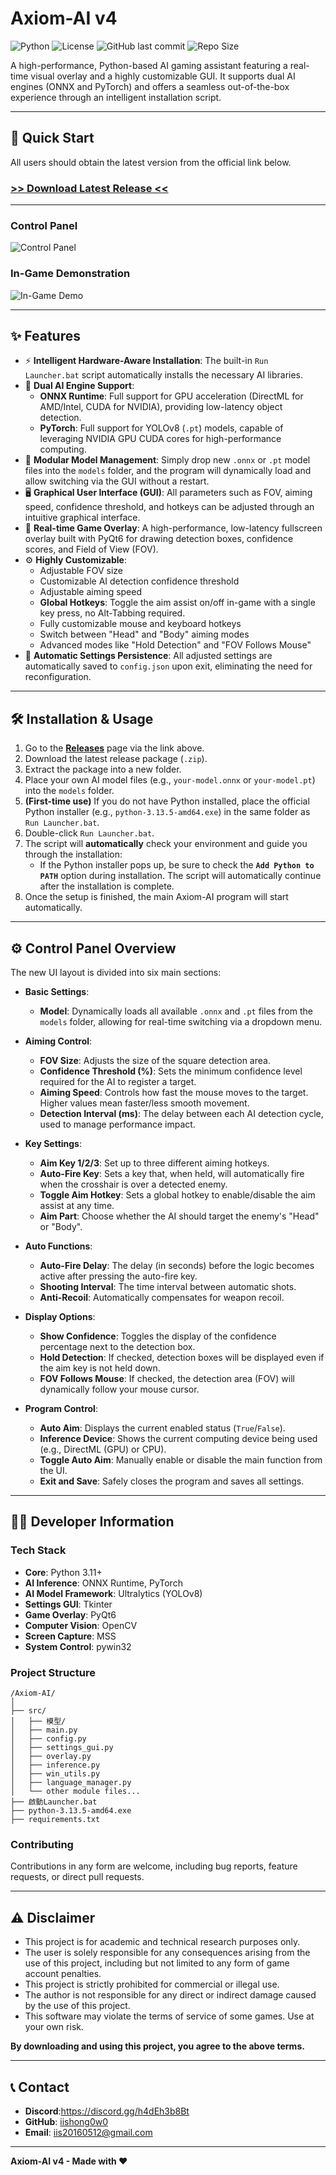 # Axiom-AI v4

![Python](https://img.shields.io/badge/Python-3.11+-blue.svg)
![License](https://img.shields.io/badge/License-PolyForm--Noncommercial%201.0.0-blueviolet.svg)
![GitHub last commit](https://img.shields.io/github/last-commit/iishong0w0/Axiom-AI)
![Repo Size](https://img.shields.io/github/repo-size/iishong0w0/Axiom-AI)

A high-performance, Python-based AI gaming assistant featuring a real-time visual overlay and a highly customizable GUI. It supports dual AI engines (ONNX and PyTorch) and offers a seamless out-of-the-box experience through an intelligent installation script.

---

## 🚀 Quick Start

All users should obtain the latest version from the official link below.

### [**>> Download Latest Release <<**](https://github.com/iishong0w0/Axiom-AI/releases/latest)

---

### Control Panel
![Control Panel](https://raw.githubusercontent.com/iisHong0w0/Axiom-AI/refs/heads/main/%E9%9D%A2%E6%9D%BF.png)

### In-Game Demonstration
![In-Game Demo](https://raw.githubusercontent.com/iisHong0w0/Axiom-AI/refs/heads/main/%E5%B1%95%E7%A4%BA.gif)

---
## ✨ Features

*   ⚡ **Intelligent Hardware-Aware Installation**: The built-in `Run Launcher.bat` script automatically installs the necessary AI libraries.
*   🧠 **Dual AI Engine Support**:
    *   **ONNX Runtime**: Full support for GPU acceleration (DirectML for AMD/Intel, CUDA for NVIDIA), providing low-latency object detection.
    *   **PyTorch**: Full support for YOLOv8 (`.pt`) models, capable of leveraging NVIDIA GPU CUDA cores for high-performance computing.
*   📂 **Modular Model Management**: Simply drop new `.onnx` or `.pt` model files into the `models` folder, and the program will dynamically load and allow switching via the GUI without a restart.
*   🖥️ **Graphical User Interface (GUI)**: All parameters such as FOV, aiming speed, confidence threshold, and hotkeys can be adjusted through an intuitive graphical interface.
*   🎨 **Real-time Game Overlay**: A high-performance, low-latency fullscreen overlay built with PyQt6 for drawing detection boxes, confidence scores, and Field of View (FOV).
*   ⚙️ **Highly Customizable**:
    *   Adjustable FOV size
    *   Customizable AI detection confidence threshold
    *   Adjustable aiming speed
    *   **Global Hotkeys**: Toggle the aim assist on/off in-game with a single key press, no Alt-Tabbing required.
    *   Fully customizable mouse and keyboard hotkeys
    *   Switch between "Head" and "Body" aiming modes
    *   Advanced modes like "Hold Detection" and "FOV Follows Mouse"
*   💾 **Automatic Settings Persistence**: All adjusted settings are automatically saved to `config.json` upon exit, eliminating the need for reconfiguration.

---

## 🛠️ Installation & Usage

1.  Go to the [**Releases**](https://github.com/iishong0w0/Axiom-AI/releases/latest) page via the link above.
2.  Download the latest release package (`.zip`).
3.  Extract the package into a new folder.
4.  Place your own AI model files (e.g., `your-model.onnx` or `your-model.pt`) into the `models` folder.
5.  **(First-time use)** If you do not have Python installed, place the official Python installer (e.g., `python-3.13.5-amd64.exe`) in the same folder as `Run Launcher.bat`.
6.  Double-click `Run Launcher.bat`.
7.  The script will **automatically** check your environment and guide you through the installation:
    *   If the Python installer pops up, be sure to check the **`Add Python to PATH`** option during installation. The script will automatically continue after the installation is complete.
8.  Once the setup is finished, the main Axiom-AI program will start automatically.

---

## ⚙️ Control Panel Overview

The new UI layout is divided into six main sections:

*   **Basic Settings**:
    *   **Model**: Dynamically loads all available `.onnx` and `.pt` files from the `models` folder, allowing for real-time switching via a dropdown menu.

*   **Aiming Control**:
    *   **FOV Size**: Adjusts the size of the square detection area.
    *   **Confidence Threshold (%)**: Sets the minimum confidence level required for the AI to register a target.
    *   **Aiming Speed**: Controls how fast the mouse moves to the target. Higher values mean faster/less smooth movement.
    *   **Detection Interval (ms)**: The delay between each AI detection cycle, used to manage performance impact.

*   **Key Settings**:
    *   **Aim Key 1/2/3**: Set up to three different aiming hotkeys.
    *   **Auto-Fire Key**: Sets a key that, when held, will automatically fire when the crosshair is over a detected enemy.
    *   **Toggle Aim Hotkey**: Sets a global hotkey to enable/disable the aim assist at any time.
    *   **Aim Part**: Choose whether the AI should target the enemy's "Head" or "Body".

*   **Auto Functions**:
    *   **Auto-Fire Delay**: The delay (in seconds) before the logic becomes active after pressing the auto-fire key.
    *   **Shooting Interval**: The time interval between automatic shots.
    *   **Anti-Recoil**: Automatically compensates for weapon recoil.

*   **Display Options**:
    *   **Show Confidence**: Toggles the display of the confidence percentage next to the detection box.
    *   **Hold Detection**: If checked, detection boxes will be displayed even if the aim key is not held down.
    *   **FOV Follows Mouse**: If checked, the detection area (FOV) will dynamically follow your mouse cursor.

*   **Program Control**:
    *   **Auto Aim**: Displays the current enabled status (`True`/`False`).
    *   **Inference Device**: Shows the current computing device being used (e.g., DirectML (GPU) or CPU).
    *   **Toggle Auto Aim**: Manually enable or disable the main function from the UI.
    *   **Exit and Save**: Safely closes the program and saves all settings.

---

## 👨‍💻 Developer Information

### Tech Stack
*   **Core**: Python 3.11+
*   **AI Inference**: ONNX Runtime, PyTorch
*   **AI Model Framework**: Ultralytics (YOLOv8)
*   **Settings GUI**: Tkinter
*   **Game Overlay**: PyQt6
*   **Computer Vision**: OpenCV
*   **Screen Capture**: MSS
*   **System Control**: pywin32

### Project Structure
```
/Axiom-AI/
│
├── src/
│   ├── 模型/
│   ├── main.py
│   ├── config.py
│   ├── settings_gui.py
│   ├── overlay.py
│   ├── inference.py
│   ├── win_utils.py
│   ├── language_manager.py
│   └── other module files...
├── 啟動Launcher.bat
├── python-3.13.5-amd64.exe
├── requirements.txt

```
### Contributing
Contributions in any form are welcome, including bug reports, feature requests, or direct pull requests.

---

## ⚠️ Disclaimer

*   This project is for academic and technical research purposes only.
*   The user is solely responsible for any consequences arising from the use of this project, including but not limited to any form of game account penalties.
*   This project is strictly prohibited for commercial or illegal use.
*   The author is not responsible for any direct or indirect damage caused by the use of this project.
*   This software may violate the terms of service of some games. Use at your own risk.

**By downloading and using this project, you agree to the above terms.**

---

## 📞 Contact
*   **Discord**:https://discord.gg/h4dEh3b8Bt
*   **GitHub**: [iishong0w0](https://github.com/iishong0w0)
*   **Email**: iis20160512@gmail.com

---

**Axiom-AI v4 - Made with ❤️**
